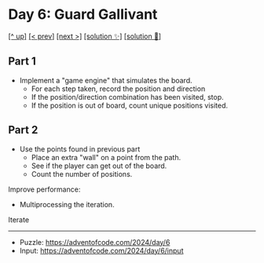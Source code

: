 # Day 6: Guard Gallivant

[[^ up]](../../README.asciidoc) [[< prev]](../day-05/README.MD) [[next >]](../day-07/README.MD) [[solution ✨]](./solve.py) [[solution 🦀]](solve.rs)

<!-- article begin -->

## Part 1

- Implement a "game engine" that simulates the board.
    - For each step taken, record the position and direction
    - If the position/direction combination has been visited, stop.
    - If the position is out of board, count unique positions visited.

## Part 2

- Use the points found in previous part
    - Place an extra "wall" on a point from the path.
    - See if the player can get out of the board.
    - Count the number of positions.

Improve performance:

- Multiprocessing the iteration.

Iterate

<!-- article end -->

---

* Puzzle: https://adventofcode.com/2024/day/6
* Input: https://adventofcode.com/2024/day/6/input

